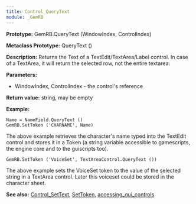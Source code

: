 ```yaml
---
title: Control_QueryText
module: _GemRB
---
```


**Prototype:** GemRB.QueryText (WindowIndex, ControlIndex)

**Metaclass Prototype:** QueryText ()

**Description:** Returns the Text of a TextEdit/TextArea/Label control. 
In case of a TextArea, it will return the selected row, not the entire 
textarea.

**Parameters:**
  * WindowIndex, ControlIndex - the control's reference

**Return value:** string, may be empty

**Example:**

    Name = NameField.QueryText ()
    GemRB.SetToken ('CHARNAME', Name)
The above example retrieves the character's name typed into the TextEdit control and stores it in a Token (a string variable accessible to gamescripts, the engine core and to the guiscripts too).

    GemRB.SetToken ('VoiceSet', TextAreaControl.QueryText ())
The above example sets the VoiceSet token to the value of the selected string in a TextArea control. Later this voiceset could be stored in the character sheet.

**See also:** [Control_SetText](Control_SetText.md), [SetToken](SetToken.md), [accessing_gui_controls](accessing_gui_controls.md)
